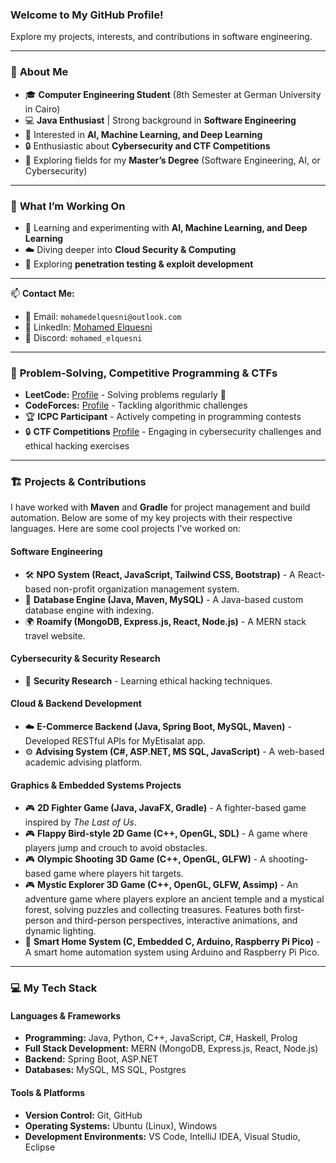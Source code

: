 ### Welcome to My GitHub Profile!
Explore my projects, interests, and contributions in software engineering.

---

### 🚀 **About Me**
- 🎓 **Computer Engineering Student** (8th Semester at German University in Cairo)
- 💻 **Java Enthusiast** | Strong background in **Software Engineering**
- 🤖 Interested in **AI, Machine Learning, and Deep Learning**
- 🔒 Enthusiastic about **Cybersecurity and CTF Competitions**
- 🎯 Exploring fields for my **Master’s Degree** (Software Engineering, AI, or Cybersecurity)

---

### 📌 **What I’m Working On**
- 🤖 Learning and experimenting with **AI, Machine Learning, and Deep Learning**
- ☁️ Diving deeper into **Cloud Security & Computing**
- 🎯 Exploring **penetration testing & exploit development**

---

📫 **Contact Me:**  
- 📧 Email: `mohamedelquesni@outlook.com`  
- 💼 LinkedIn: [Mohamed Elquesni](https://www.linkedin.com/in/mohamed-elquesni/)  
- 💬 Discord: `mohamed_elquesni`

---

### 🧠 **Problem-Solving, Competitive Programming & CTFs**
- **LeetCode:** [Profile](https://leetcode.com/u/mohamedhazem3_) - Solving problems regularly 🚀
- **CodeForces:** [Profile](https://codeforces.com/profile/MohamedElquesni) - Tackling algorithmic challenges
- 🏆 **ICPC Participant** - Actively competing in programming contests
- 🔒 **CTF Competitions** [Profile](https://ctflearn.com/user/mohamedelquesni) - Engaging in cybersecurity challenges and ethical hacking exercises

---

### 🏗️ **Projects & Contributions**
I have worked with **Maven** and **Gradle** for project management and build automation. Below are some of my key projects with their respective languages.
Here are some cool projects I've worked on:
#### **Software Engineering**
- 🛠️ **NPO System (React, JavaScript, Tailwind CSS, Bootstrap)** - A React-based non-profit organization management system.
- 🤖 **Database Engine (Java, Maven, MySQL)** - A Java-based custom database engine with indexing.
- 🌍 **Roamify (MongoDB, Express.js, React, Node.js)** - A MERN stack travel website.

#### **Cybersecurity & Security Research**
- 🔐 **Security Research** - Learning ethical hacking techniques.

#### **Cloud & Backend Development**
- ☁️ **E-Commerce Backend (Java, Spring Boot, MySQL, Maven)** - Developed RESTful APIs for MyEtisalat app.
- ⚙️ **Advising System (C#, ASP.NET, MS SQL, JavaScript)** - A web-based academic advising platform.

#### **Graphics & Embedded Systems Projects**
- 🎮 **2D Fighter Game (Java, JavaFX, Gradle)** - A fighter-based game inspired by *The Last of Us*.
- 🎮 **Flappy Bird-style 2D Game (C++, OpenGL, SDL)** - A game where players jump and crouch to avoid obstacles.
- 🎮 **Olympic Shooting 3D Game (C++, OpenGL, GLFW)** - A shooting-based game where players hit targets.
- 🎮 **Mystic Explorer 3D Game (C++, OpenGL, GLFW, Assimp)** - An adventure game where players explore an ancient temple and a mystical forest, solving puzzles and collecting treasures. Features both first-person and third-person perspectives, interactive animations, and dynamic lighting.
- 🏡 **Smart Home System (C, Embedded C, Arduino, Raspberry Pi Pico)** - A smart home automation system using Arduino and Raspberry Pi Pico.

---

### 💻 **My Tech Stack**
#### Languages & Frameworks
- **Programming:** Java, Python, C++, JavaScript, C#, Haskell, Prolog
- **Full Stack Development:** MERN (MongoDB, Express.js, React, Node.js)
- **Backend:** Spring Boot, ASP.NET
- **Databases:** MySQL, MS SQL, Postgres

#### Tools & Platforms
- **Version Control:** Git, GitHub
- **Operating Systems:** Ubuntu (Linux), Windows
- **Development Environments:** VS Code, IntelliJ IDEA, Visual Studio, Eclipse
